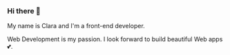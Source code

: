 ### Hi there 👋

My name is Clara and I'm a front-end developer.

Web Development is my passion. I look forward to build beautiful Web apps 💕.

